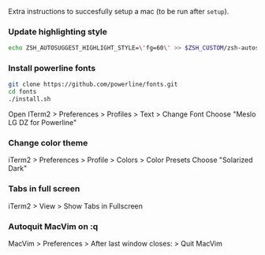 Extra instructions to succesfully setup a mac (to be run after `setup`).

### Update highlighting style

```bash
echo ZSH_AUTOSUGGEST_HIGHLIGHT_STYLE=\'fg=60\' >> $ZSH_CUSTOM/zsh-autosuggestions_custom.zsh
```

### Install powerline fonts

```bash
git clone https://github.com/powerline/fonts.git
cd fonts
./install.sh
```

Open ITerm2 > Preferences > Profiles > Text > Change Font
Choose "Meslo LG DZ for Powerline"

### Change color theme

iTerm2 > Preferences > Profile > Colors > Color Presets
Choose "Solarized Dark"

### Tabs in full screen

iTerm2 > View > Show Tabs in Fullscreen

### Autoquit MacVim on :q

MacVim > Preferences > After last window closes: > Quit MacVim
